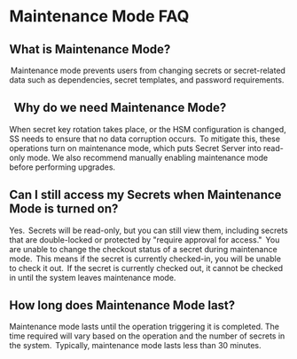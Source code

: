 [title]: # (Maintenance Mode FAQ)
[tags]: # (Administration, Maintenance mode)
[priority]: # (1000)

# Maintenance Mode FAQ

## What is Maintenance Mode?

 Maintenance mode prevents users from changing secrets or secret-related data such as dependencies, secret templates, and password requirements.

##   Why do we need Maintenance Mode?

When secret key rotation takes place, or the HSM configuration is changed, SS needs to ensure that no data corruption occurs.  To mitigate this, these operations turn on maintenance mode, which puts Secret Server into read-only mode. We also recommend manually enabling maintenance mode before performing upgrades.

## Can I still access my Secrets when Maintenance Mode is turned on?

Yes.  Secrets will be read-only, but you can still view them, including secrets that are double-locked or protected by "require approval for access."  You are unable to change the checkout status of a secret during maintenance mode.  This means if the secret is currently checked-in, you will be unable to check it out.  If the secret is currently checked out, it cannot be checked in until the system leaves maintenance mode.

## How long does Maintenance Mode last?

Maintenance mode lasts until the operation triggering it is completed. The time required will vary based on the operation and the number of secrets in the system.  Typically, maintenance mode lasts less than 30 minutes.

